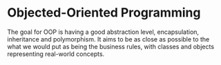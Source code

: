 # Objected-Oriented Programming

The goal for OOP is having a good abstraction level, encapsulation, inheritance and polymorphism. It aims to be as close as possible to the what we would put as being the business rules, with classes and objects representing real-world concepts.

